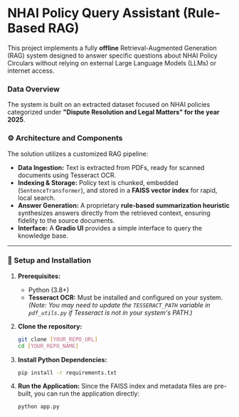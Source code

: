 # NHAI Policy Query Assistant (Rule-Based RAG)

This project implements a fully **offline** Retrieval-Augmented Generation (RAG) system designed to answer specific questions about NHAI Policy Circulars without relying on external Large Language Models (LLMs) or internet access.

### Data Overview

The system is built on an extracted dataset focused on NHAI policies categorized under **"Dispute Resolution and Legal Matters" for the year 2025**.

### ⚙️ Architecture and Components

The solution utilizes a customized RAG pipeline:

* **Data Ingestion:** Text is extracted from PDFs, ready for scanned documents using Tesseract OCR.
* **Indexing & Storage:** Policy text is chunked, embedded (`SentenceTransformer`), and stored in a **FAISS vector index** for rapid, local search.
* **Answer Generation:** A proprietary **rule-based summarization heuristic** synthesizes answers directly from the retrieved context, ensuring fidelity to the source documents.
* **Interface:** A **Gradio UI** provides a simple interface to query the knowledge base.

---

### 🚀 Setup and Installation

1.  **Prerequisites:**
    * Python (3.8+)
    * **Tesseract OCR:** Must be installed and configured on your system. *(Note: You may need to update the `TESSERACT_PATH` variable in `pdf_utils.py` if Tesseract is not in your system's PATH.)*

2.  **Clone the repository:**
    ```bash
    git clone [YOUR_REPO_URL]
    cd [YOUR_REPO_NAME]
    ```

3.  **Install Python Dependencies:**
    ```bash
    pip install -r requirements.txt
    ```

4.  **Run the Application:**
    Since the FAISS index and metadata files are pre-built, you can run the application directly:
    ```bash
    python app.py
    ```


